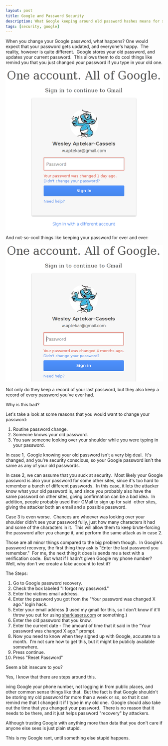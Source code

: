 ```yaml
---
layout: post
title: Google and Password Security
description: What Google keeping around old password hashes means for security
tags: [security, google]
---
```

When you change your Google password, what happens? One would expect that your password gets updated, and everyone's happy.  The reality, however is quite different.  Google stores your old password, and updates your current password.  This allows them to do cool things like remind you that you just changed your password if you type in your old one.

<img src="../img/google-cool.png" alt="Google being cool">

And not-so-cool things like keeping your password for ever and ever:

<img src="../img/google-data-security.png" alt="Google being Google">

Not only do they keep a record of your last password, but they also keep a record of every password you've ever had.

Why is this bad?

Let's take a look at some reasons that you would want to change your password:


1. Routine password change.
2. Someone knows your old password.
3. You saw someone looking over your shoulder while you were typing in your password.

In case 1,  Google knowing your old password isn't a very big deal.  It's changed, and you're security conscious, so your Google password isn't the same as any of your old passwords.

In case 2, we can assume that you suck at security.  Most likely your Google password is also your password for some other sites, since it's too hard to remember a bunch of different passwords.  In this case, it lets the attacker know what your old password is, and since you probably also have the same password on other sites, giving confirmation can be a bad idea.  In addition, people probably used their GMail to sign up for said  other sites, giving the attacker both an email and a possible password.

Case 3 is even worse.  Chances are whoever was looking over your shoulder didn't see your password fully, just how many characters it had and some of the characters in it.  This will allow them to keep brute-forcing the password after you change it, and perform the same attack as in case 2.

Those are all minor things compared to the big problem though.  In Google's password recovery, the first thing they ask is "Enter the last password you remember."  For me, the next thing it does is sends me a text with a verification code.  But what if I hadn't given Google my phone number?  Well, why don't we create a fake account to test it?

The Steps:

1. Go to Google password recovery.
2. Check the box labeled "I forgot my password."
3. Enter the victims email address.
4. Enter the password you got from the "Your password was changed X ago." login hack.
5. Enter your email address (I used my gmail for this, so I don't know if it'll throw you out for using [sharklasers.com](http://www.sharklasers.com/) or something.)
6. Enter the old password that you know.
7. Enter the current date - The amount of time that it said in the "Your password was changed X ago." prompt.
8. Now you need to know when they signed up with Google, accurate to a month.  I'm not sure how to get this, but it might be publicly available somewhere.
9. Press continue.
10. Press "Reset Password"

Seem a bit insecure to you?

Yes, I know that there are steps around this.

iving Google your phone number, not logging in from public places, and other common sense things like that.  But the fact is that Google shouldn't be storing my old password for more than a week or so, so that it can remind me that I changed it if I type in my old one.  Google should also take out the time that you changed your password.  There is no reason that it needs to be there, and it just helps password "recovery" by attackers.

Although trusting Google with anything more than data that you don't care if anyone else sees is just plain stupid.

This is my Google rant, until something else stupid happens.
